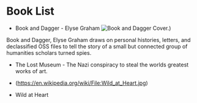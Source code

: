 # Book List

- Book and Dagger - Elyse Graham
![Book and Dagger Cover.](https://www.harpercollins.com/cdn/shop/files/9780063280861.jpg?v=1725599120&width=350))

Book and Dagger, Elyse Graham draws on personal histories, letters, and declassified OSS files to tell the story of a small but connected group of humanities scholars turned spies. 



- The Lost Museum - The Nazi conspiracy to steal the worlds greatest works of art.

- (https://en.wikipedia.org/wiki/File:Wild_at_Heart.jpg)
- Wild at Heart
